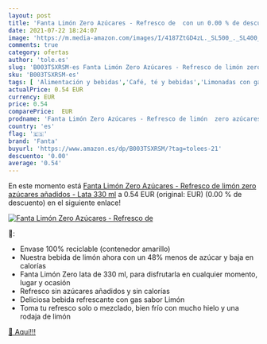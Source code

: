 ```yaml
---
layout: post
title: 'Fanta Limón Zero Azúcares - Refresco de  con un 0.00 % de descuento'
date: 2021-07-22 18:24:07
image: 'https://m.media-amazon.com/images/I/4187ZtGD4zL._SL500_._SL400_.jpg'
comments: true
category: ofertas
author: 'tole.es'
slug: 'B003TSXRSM-es Fanta Limón Zero Azúcares - Refresco de limón zero...'
sku: 'B003TSXRSM-es'
tags: [ 'Alimentación y bebidas','Café, té y bebidas','Limonadas con gas','Refrescos con gas','fanta', ]
actualPrice: 0.54 EUR
currency: EUR
price: 0.54
comparePrice:  EUR
prodname: 'Fanta Limón Zero Azúcares - Refresco de limón  zero azúcares añadidos - Lata 330 ml'
country: 'es'
flag: '🇪🇸'
brand: 'Fanta'
buyurl: 'https://www.amazon.es/dp/B003TSXRSM/?tag=tolees-21'
descuento: '0.00'
average: '0.54'
---
```


En este momento está [Fanta Limón Zero Azúcares - Refresco de limón  zero azúcares añadidos - Lata 330 ml](https://www.amazon.es/dp/B003TSXRSM/?tag=tolees-21) a 0.54 EUR (original:  EUR) (0.00 %  de descuento) en el siguiente enlace!

[![Fanta Limón Zero Azúcares - Refresco de ](https://m.media-amazon.com/images/I/4187ZtGD4zL._SL500_._SL400_.jpg)](https://www.amazon.es/dp/B003TSXRSM/?tag=tolees-21)

🔎:

- Envase 100% reciclable (contenedor amarillo)
- Nuestra bebida de limón ahora con un 48% menos de azúcar y baja en calorías
- Fanta Limón Zero lata de 330 ml, para disfrutarla en cualquier momento, lugar y ocasión
- Refresco sin azúcares añadidos y sin calorías
- Deliciosa bebida refrescante con gas sabor Limón
- Toma tu refresco solo o mezclado, bien frío con mucho hielo y una rodaja de limón

[🛒 Aquí!!!](https://www.amazon.es/dp/B003TSXRSM/?tag=tolees-21)
